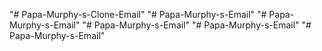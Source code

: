 "# Papa-Murphy-s-Clone-Email" 
"# Papa-Murphy-s-Email" 
"# Papa-Murphy-s-Email" 
"# Papa-Murphy-s-Email" 
"# Papa-Murphy-s-Email" 
"# Papa-Murphy-s-Email" 
